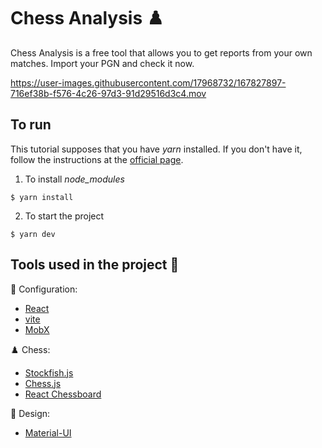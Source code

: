 # Chess Analysis ♟️

Chess Analysis is a free tool that allows you to get reports from your own matches. Import your PGN and check it now.

https://user-images.githubusercontent.com/17968732/167827897-716ef38b-f576-4c26-97d3-91d29516d3c4.mov


## To run
This tutorial supposes that you have _yarn_ installed. If you don't have it, follow the instructions at the [official page](https://classic.yarnpkg.com/pt-BR/docs/install/#windows-stable).

1. To install _node\_modules_
```
$ yarn install
```

2. To start the project
```
$ yarn dev
```

## Tools used in the project :paperclip:
:wrench: Configuration:
- [React](https://reactjs.org/)
- [vite](https://vitejs.dev/)
- [MobX](https://mobx.js.org/react-integration.html)

♟️ Chess:
- [Stockfish.js](https://github.com/nmrugg/stockfish.js/)
- [Chess.js](https://github.com/jhlywa/chess.js)
- [React Chessboard](https://github.com/Clariity/react-chessboard)

:art: Design:
- [Material-UI](https://material-ui.com/pt/)
